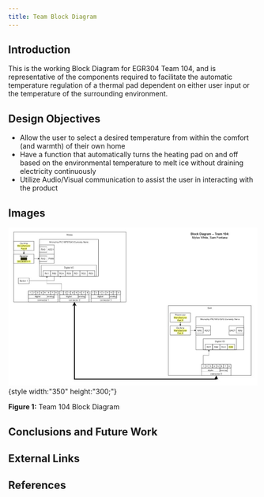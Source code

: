 ```yaml
---
title: Team Block Diagram
---
```


## Introduction
This is the working Block Diagram for EGR304 Team 104, and is representative of the components required to facilitate the automatic temperature regulation of a thermal pad dependent on either user input or the temperature of the surrounding environment. 
<!--**Bold Text**
_Italic Text_
**_Bold and Italic Text_**-->

## Design Objectives

* Allow the user to select a desired temperature from within the comfort (and warmth) of their own home
* Have a function that automatically turns the heating pad on and off based on the environmental temperature to melt ice without draining electricity continuously
* Utilize Audio/Visual communication to assist the user in interacting with the product

## Images

![Team 104 Block Diagram](https://github.com/EGR304-2025-F-104/EGR304-2025-F-104.github.io/blob/gh-pages/image/Screenshot%202025-10-03%20171652.jpg){style width:"350" height:"300;"}

**Figure 1:** Team 104 Block Diagram
<!--![dead bug circuit](Image01.jpg){style width:"350" height:"300;"}
**Figure 2:** Early PCB working design 





## Results

1. Numbered Point 1
1. Numbered Point 2
1. Numbered Point 3
-->




## Conclusions and Future Work

## External Links

<!--[example link to idealab](https://idealab.asu.edu)-->

## References


